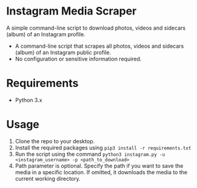 # Instagram Media Scraper
A simple command-line script to download photos, videos and sidecars (album) of an Instagram profile.

- A command-line script that scrapes all photos, videos and sidecars (album) of an Instagram public profile.
- No configuration or sensitive information required.

# Requirements
- Python 3.x

# Usage
1. Clone the repo to your desktop.
2. Install the required packages using `pip3 install -r requirements.txt`
3. Run the script using the command `python3 instagram.py -u <instagram_username> -p <path_to_download>`
4. Path parameter is optional. Specify the path if you want to save the media in a specific location. If omitted, it downloads the media to the current working directory.
